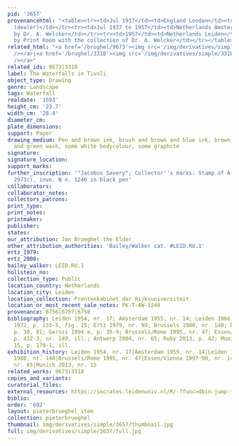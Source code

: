 ```yaml
---
pid: '3657'
provenancehtml: "<table><tr><td>Jul 1937</td><td>England London</td><td>Sale Gernsheim
  (dealer)</td></tr><tr><td>Jul 1937 to 1957</td><td>Netherlands Amsterdam</td><td>Bought
  by Dr. A. Welcker</td></tr><tr><td>1957</td><td>Netherlands Leiden</td><td>Bought
  by Print Room with the collection of Dr. A. Welcker</td></tr></table>"
related_html: "<a href='/brughel/9673'><img src='/img/derivatives/simple/9673/thumbnail.jpg'
  /></a>|<a href='/brughel/3318'><img src='/img/derivatives/simple/3318/thumbnail.jpg'
  /></a>"
related_ids: 9673|3318
label: The Waterfalls in Tivoli
object_type: Drawing
genre: Landscape
tags: Waterfall
realdate: '1593'
height_cm: '23.7'
width_cm: '28.4'
diameter_cm:
plate_dimensions:
support: Paper
drawing_medium: Pen and brown ink, brush and brown and blue ink, brown, grey, blue
  and green wash, some white bodycolour, some graphite
signature:
signature_location:
support_marks:
further_inscription: '"Jacobus Savery"; Collector''s marks: Stamp of A. Welcker (L.
  2973c), invo. N o. 1240 in black pen'
collaborators:
collaborator_notes:
collectors_patrons:
print_type:
print_notes:
printmaker:
publisher:
states:
our_attribution: Jan Brueghel the Elder
other_attribution_authorities: 'Bailey/Walker cat. #LEID.RU.1'
ertz_1979:
ertz_2008:
bailey_walker: LEID.RU.1
hollstein_no:
collection_type: Public
location_country: Netherlands
location_city: Leiden
location_collection: Prentenkabinet der Rijksuniversiteit
location_or_most_recent_sale_notes: PK-T-AW-1240
provenance: 6756|6757|6758
bibliography: Leiden 1954, nr. 17; Amsterdam 1955, nr. 14; Leiden 1966, nr. 27; Winner
  1972, p. 133-5, fig. 15; Ertz 1979, nr. 99; Brussels 1980, nr. 148; Bedoni 1983,
  p. 30, 81; Gerszi 1994 a, p. 35-9; Brussels/Rome 1995, nr. 47; Essen/Vienna 1997-98,
  p. 432-3, nr. 149, ill.; Antwerp 2004, nr. 65; Ruby 2013, p. 42; Munich 2013, nr.
  15, p. 170-1, ill.
exhibition_history: Leiden 1954, nr. 17|Amsterdam 1955, nr. 14|Leiden 1966, nr. 27|Brussels
  1980, nr. 148|Brussels/Rome 1995, nr. 47|Essen/Vienna 1997-98, nr. 149|Antwerp 2004,
  nr. 65|Munich 2013, nr. 15
related_works: 9673|3318
copies_and_variants:
curatorial_files:
external_resources: https://socrates.leidenuniv.nl/R/-?func=dbin-jump-full&object_id=2713725
biblio:
order: '692'
layout: pieterbrueghel_item
collection: pieterbrueghel
thumbnail: img/derivatives/simple/3657/thumbnail.jpg
full: img/derivatives/simple/3657/full.jpg
---
```

